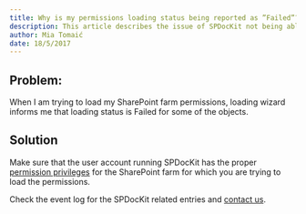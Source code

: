 ```yaml
---
title: Why is my permissions loading status being reported as ”Failed”?
description: This article describes the issue of SPDocKit not being able to load SharePoint farm permissions.
author: Mia Tomaić
date: 18/5/2017
---
```


## Problem:
When I am trying to load my SharePoint farm permissions, loading wizard informs me that loading status is Failed for some of the objects.

## Solution
Make sure that the user account running SPDocKit has the proper [permission privileges](#internal/requirements/sharepoint-on-premises-user-permissions-requirements) for the SharePoint farm for which you are trying to load the permissions.

Check the event log for the SPDocKit related entries and [contact us](https://www.spdockit.com/support/contact-us/).

